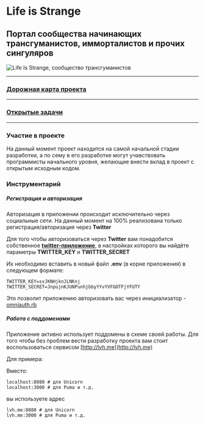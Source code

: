 # Life is Strange
## Портал сообщества начинающих трансгуманистов, имморталистов и прочих сингуляров

![Life Is Strange, сообщество трансгуманистов](https://raw.githubusercontent.com/riley-usagi/life_is_strange/master/docs/readme_promo_1.png)

---

### [Дорожная карта проекта](https://github.com/riley-usagi/life_is_strange/blob/master/docs/roadmap.md)

---

### [Открытые задачи](https://github.com/riley-usagi/life_is_strange/issues)

---

### Участие в проекте

На данный момент проект находится на самой начальной стадии разработки, а по сему в его разработке могут учавствовать программисты начального уровня, желающие внести вклад в проект с открытым исходным кодом.

### Инструментарий

##### Регистрация и авторизация

Авторизация в приложении происходит исключительно через социальные сети. На данный момент на 100% реализована только регистрация/авторизация через **Twitter**

Для того чтобы авторизоваться через **Twitter** вам понадобится собственное [**twitter-приложение**](https://apps.twitter.com), в настройках которого вы найдёте параметры **TWITTER_KEY** и **TWITTER_SECRET**

Их необходимо вставить в новый файл **.env** (в корне приложения) в следующем формате:

```
TWITTER_KEY=svJKNHjknJLNKnj
TWITTER_SECRET=JnpujnKJUNPunhjbbyYYvYVFGOTFjYFUTY
```
Это позволит приложению авторизовать вас через инициализатор -  [omniauth.rb](https://github.com/riley-usagi/life_is_strange/blob/master/config/initializers/omniauth.rb)

##### Работа с поддоменами

Приложение активно использует поддомены в схеме своей работы.
Для того чтобы без проблем вести разработку проекта вам стоит воспользоваться сервисом [http://lvh.me](http://lvh.me)

Для примера:

Вместо:

```
localhost:8080 # для Unicorn
localhost:3000 # для Puma и т.д.
```

вы используете адрес


```
lvh.me:8080 # для Unicorn
lvh.me:3000 # для Puma и т.д.
```
